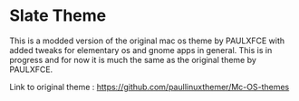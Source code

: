 
# Slate Theme

This is a modded version of the original mac os theme by PAULXFCE with added tweaks for elementary os and gnome apps in general. 
This is in progress and for now it is much the same as the original theme by PAULXFCE.

Link to original theme : https://github.com/paullinuxthemer/Mc-OS-themes
